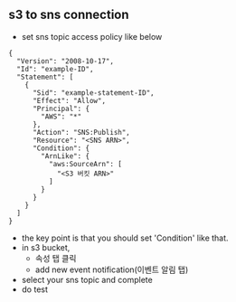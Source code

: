 ## s3 to sns connection

- set sns topic access policy like below
```
{
  "Version": "2008-10-17",
  "Id": "example-ID",
  "Statement": [
    {
      "Sid": "example-statement-ID",
      "Effect": "Allow",
      "Principal": {
        "AWS": "*"
      },
      "Action": "SNS:Publish",
      "Resource": "<SNS ARN>",
      "Condition": {
        "ArnLike": {
          "aws:SourceArn": [
            "<S3 버킷 ARN>"
          ]
        }
      }
    }
  ]
}
``` 
- the key point is that you should set 'Condition' like that.
- in s3 bucket, 
  - 속성 탭 클릭
  - add new event notification(이벤트 알림 탭)
- select your sns topic and complete
- do test